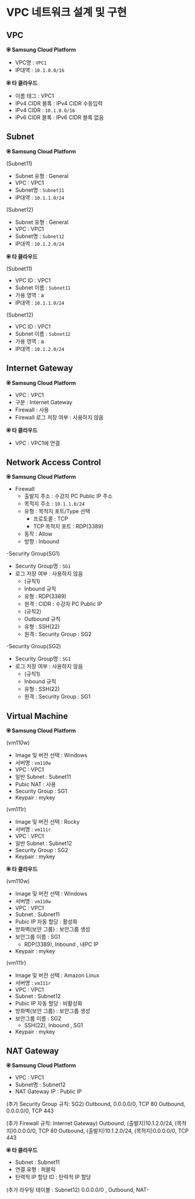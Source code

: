 # VPC 네트워크 설계 및 구현

## VPC 

**&#128906; Samsung Cloud Platform**

- VPC명 : `VPC1`
- IP대역 : `10.1.0.0/16`

**&#128906; 타 클라우드**

- 이름 태그 : VPC1
- IPv4 CIDR 블록 : IPv4 CIDR 수동입력
- IPv4 CIDR : `10.1.0.0/16`
- IPv6 CIDR 블록 : IPv6 CIDR 블록 없음

## Subnet

**&#128906; Samsung Cloud Platform**

(Subnet11)
- Subnet 유형 : General
- VPC : VPC1
- Subnet명 : `Subnet11`
- IP대역 : `10.1.1.0/24`
    
(Subnet12)  
- Subnet 유형 : General
- VPC : VPC1
- Subnet명 : `Subnet12`
- IP대역 : `10.1.2.0/24`
  
**&#128906; 타 클라우드**

(Subnet11)

- VPC ID : VPC1
- Subnet 이름 : `Subnet11`
- 가용 영역 : a
- IP대역 : `10.1.1.0/24`
    
(Subnet12)  

- VPC ID : VPC1
- Subnet 이름 : `Subnet12`
- 가용 영역 : a
- IP대역 : `10.1.2.0/24`

## Internet Gateway

**&#128906; Samsung Cloud Platform**

- VPC : VPC1
- 구분 : Internet Gateway
- Firewall : 사용
- Firewall 로그 저장 여부 : 사용하지 않음
  
**&#128906; 타 클라우드**

- VPC : VPC1에 연결

## Network Access Control

**&#128906; Samsung Cloud Platform**

- Firewall
  - 출발지 주소 : 수강자 PC Public IP 주소
  - 목적지 주소 : `10.1.1.0/24`
  - 유형 : 목적지 포트/Type 선택
     - 프로토콜 : TCP
     - TCP 목적지 포트 : RDP(3389)
  - 동작 : Allow
  - 방향 : Inbound

-Security Group(SG1)
  - Security Group명 : `SG1`
  - 로그 저장 여부 : 사용하지 않음
      - (규칙1)
      - Inbound 규칙
      - 유형 : RDP(3389)
      - 원격 : CIDR : 수강자 PC Public IP
      - (규칙2)
      - Outbound 규칙
      - 유형 : SSH(22)
      - 원격 : Security Group : SG2
    
-Security Group(SG2)
  - Security Group명 : `SG1`
  - 로그 저장 여부 : 사용하지 않음
      - (규칙1)
      - Inbound 규칙
      - 유형 : SSH(22)
      - 원격 : Security Group : SG1
  
## Virtual Machine

**&#128906; Samsung Cloud Platform**

(vm110w)
- Image 및 버전 선택 : Windows
- 서버명 : `vm110w`
- VPC : VPC1
- 일반 Subnet : Subnet11
- Pubic NAT : 사용
- Security Group : SG1
- Keypair : mykey

(vm111r)
- Image 및 버전 선택 : Rocky
- 서버명 : `vm111r`
- VPC : VPC1
- 일반 Subnet : Subnet12
- Security Group : SG2
- Keypair : mykey
  
**&#128906; 타 클라우드**

(vm110w)
- Image 및 버전 선택 : Windows
- 서버명 : `vm110w`
- VPC : VPC1
- Subnet : Subnet11
- Pubic IP 자동 할당 : 활성화
- 방화벽(보안 그룹) : 보안그룹 생성
- 보안그룹 이름 : SG1
  - RDP(3389), Inbound , 내PC IP
- Keypair : mykey

(vm111r)
- Image 및 버전 선택 : Amazon Linux
- 서버명 : `vm111r`
- VPC : VPC1
- Subnet : Subnet12
- Pubic IP 자동 할당 : 비활성화
- 방화벽(보안 그룹) : 보안그룹 생성
- 보안그룹 이름 : SG2
  - SSH(22), Inbound , SG1
- Keypair : mykey

## NAT Gateway 

**&#128906; Samsung Cloud Platform**

- VPC : VPC1
- Subnet명 : Subnet12
- NAT Gateway IP : Public IP

(추가 Security Group 규칙: SG2)
Outbound, 0.0.0.0/0, TCP 80
Outbound, 0.0.0.0/0, TCP 443

(추가 Firewall 규칙: Internet Gateway)
Outbound, (출발지)10.1.2.0/24, (목적지)0.0.0.0/0, TCP 80
Outbound, (출발지)10.1.2.0/24, (목적지)0.0.0.0/0, TCP 443

**&#128906; 타 클라우드**

- Subnet : Subnet11
- 연결 유형 : 퍼블릭
- 탄력적 IP 할당 ID : 탄력적 IP 할당

(추가 라우팅 테이블 : Subnet12)
0.0.0.0/0 , Outbound, NAT-





